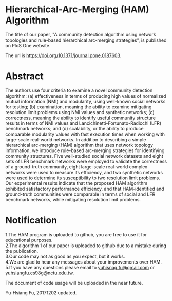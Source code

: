 # Hierarchical-Arc-Merging (HAM) Algorithm
The title of our paper, "A community detection algorithm using network topologies and rule-based hierarchical arc-merging strategies",  is published on PloS One website.<br />

The url is https://doi.org/10.1371/journal.pone.0187603.

# Abstract
The authors use four criteria to examine a novel community detection algorithm: (a) effectiveness in terms of producing high values of normalized mutual information (NMI) and modularity, using well-known social networks for testing; (b) examination, meaning the ability to examine mitigating resolution limit problems using NMI values and synthetic networks; (c) correctness, meaning the ability to identify useful community structure results in terms of NMI values and Lancichinetti-Fortunato-Radicchi (LFR) benchmark networks; and (d) scalability, or the ability to produce comparable modularity values with fast execution times when working with large-scale real-world networks. In addition to describing a simple hierarchical arc-merging (HAM) algorithm that uses network topology information, we introduce rule-based arc-merging strategies for identifying community structures. Five well-studied social network datasets and eight sets of LFR benchmark networks were employed to validate the correctness of a ground-truth community, eight large-scale real-world complex networks were used to measure its efficiency, and two synthetic networks were used to determine its susceptibility to two resolution limit problems. Our experimental results indicate that the proposed HAM algorithm exhibited satisfactory performance efficiency, and that HAM-identified and ground-truth communities were comparable in terms of social and LFR benchmark networks, while mitigating resolution limit problems.

# Notification
1.The HAM program is uploaded to github, you are free to use it for educational purposes.<br />
2.The algorithm 1 of our paper is uploaded to github due to a mistake during the publication.<br />
3.Our code may not as good as you expect, but it works.<br />
4.We are glad to hear any messages about your improvements over HAM.<br />
5.If you have any questions please email to yuhisnag.fu@gmail.com or yuhsiangfu.cs98g@nctu.edu.tw.<br />

The document of code usage will be uploaded in the near future.<br />

Yu-Hsiang Fu, 20171202 updated.
